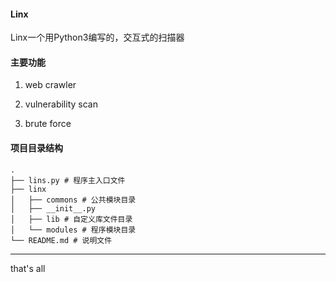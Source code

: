 #### Linx
Linx一个用Python3编写的，交互式的扫描器


#### 主要功能

1. web crawler

2. vulnerability scan

3. brute force


#### 项目目录结构


```
.
├── lins.py # 程序主入口文件
├── linx
│   ├── commons # 公共模块目录
│   ├── __init__.py
│   ├── lib # 自定义库文件目录
│   └── modules # 程序模块目录
└── README.md # 说明文件

```


---
that's all
